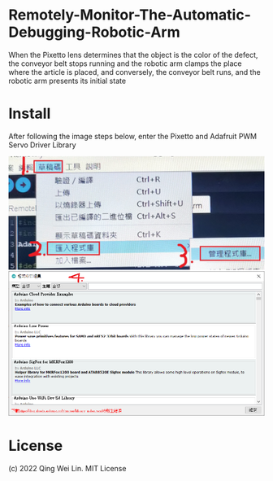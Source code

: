# Remotely-Monitor-The-Automatic-Debugging-Robotic-Arm

When the Pixetto lens determines that the object is the color of the defect, the conveyor belt stops running and the robotic arm clamps the place where the article is placed, and conversely, the conveyor belt runs, and the robotic arm presents its initial state

# Install

After following the image steps below, enter the Pixetto and Adafruit PWM Servo Driver Library

![jpg](sample_1.jpg)
![png](sample_2.png)

# License
(c) 2022 Qing Wei Lin. MIT License
